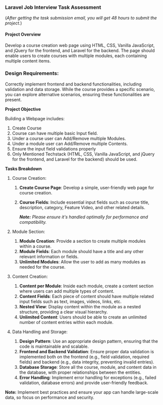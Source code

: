 ### **Laravel Job Interview Task Assessment**

(*After getting the task submission email, you will get 48 hours to submit the project.*)

#### **Project Overview**

Develop a course creation web page using HTML, CSS, Vanilla JavaScript, and jQuery for the frontend, and Laravel for the backend. The page should enable users to create courses with multiple modules, each containing multiple content items.

### **Design Requirements:**

Correctly implement frontend and backend functionalities, including validation and data storage. While the course provides a specific scenario, you can explore alternative scenarios, ensuring these functionalities are present.

**Project Objective**

Building a Webpage includes:

<!-- * Course Creation  
* Multiple Modules (Inside the course)  
* Multiple Contents (Inside the course module)  
* Save to the database -->

1. Create Course
2. Course can have multiple basic Input field.
3. Under a course user can Add/Remove multiple Modules.
4. Under a module user can Add/Remove multiple Contents.
5. Ensure the input field validations properly
6. Only Mentioned Techstack (HTML, CSS, Vanilla JavaScript, and jQuery for the frontend, and Laravel for the backend) should be used.


**Tasks Breakdown**

1. Course Creation:  
   1. **Create Course Page**: Develop a simple, user-friendly web page for course creation.  
   2. **Course Fields**: Include essential input fields such as course title, description, category, Feature Video, and other related details.  
        
      ***Note:** Please ensure it's handled optimally for performance and compatibility.*

2. Module Section:  
   1. **Module Creation**: Provide a section to create multiple modules within a course.  
   2. **Module Fields**: Each module should have a title and any other relevant information or fields.  
   3. **Unlimited Modules**: Allow the user to add as many modules as needed for the course.  
3. Content Creation:  
   1. **Content per Module**: Inside each module, create a content section where users can add multiple types of content.  
   2. **Content Fields**: Each piece of content should have multiple related input fields such as text, images, videos, links, etc.  
   3. **Nested View**: Display content within the module as a nested structure, providing a clear visual hierarchy.  
   4. **Unlimited Content**: Users should be able to create an unlimited number of content entries within each module.  
4. Data Handling and Storage:  
   1. **Design Pattern**: Use an appropriate design pattern, ensuring that the code is maintainable and scalable.  
   2. **Frontend and Backend Validation**: Ensure proper data validation is implemented both on the frontend (e.g., field validation, required fields) and backend (e.g., data integrity, preventing invalid entries).  
   3. **Database Storage**: Store all the course, module, and content data in the database, with proper relationships between the entities.  
   4. **Error Handling**: Implement error handling for exceptions (e.g., failed validation, database errors) and provide user-friendly feedback.

**Note:** Implement best practices and ensure your app can handle large-scale data, so focus on performance and security.
